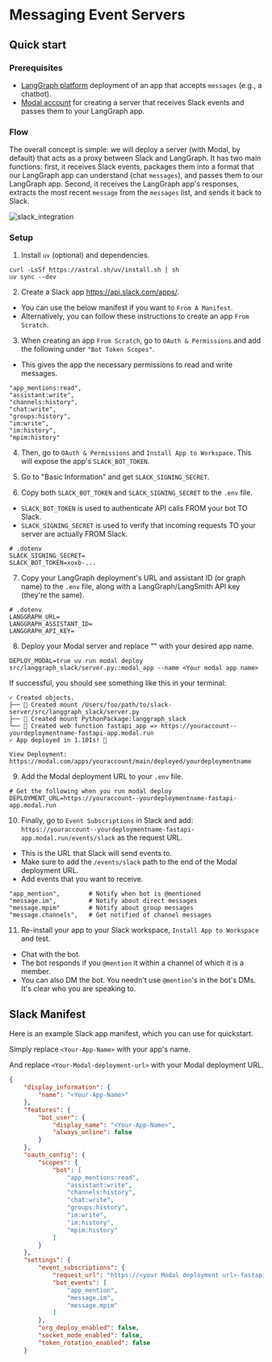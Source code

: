 # Messaging Event Servers

## Quick start

### Prerequisites

- [LangGraph platform](https://langchain-ai.github.io/langgraph/concepts/langgraph_platform/) deployment of an app that accepts `messages` (e.g., a chatbot).
- [Modal account](https://modal.com/apps/) for creating a server that receives Slack events and passes them to your LangGraph app.

### Flow

The overall concept is simple: we will deploy a server (with Modal, by default) that acts as a proxy between Slack and LangGraph. It has two main functions: first, it receives Slack events, packages them into a format that our LangGraph app can understand (chat `messages`), and passes them to our LangGraph app. Second, it receives the LangGraph app's responses, extracts the most recent `message` from the `messages` list, and sends it back to Slack. 

![slack_integration](https://github.com/user-attachments/assets/e73f5121-fed1-4cde-9297-3250ea273e1e)

### Setup

1. Install `uv` (optional) and dependencies.
```shell
curl -LsSf https://astral.sh/uv/install.sh | sh
uv sync --dev
```

2. Create a Slack app https://api.slack.com/apps/. 
* You can use the below manifest if you want to `From A Manifest`.
* Alternatively, you can follow these instructions to create an app `From Scratch`.

3. When creating an app `From Scratch`, go to `OAuth & Permissions` and add the following under `"Bot Token Scopes"`.
* This gives the app the necessary permissions to read and write messages.

```
"app_mentions:read",
"assistant:write",
"channels:history",
"chat:write",
"groups:history",
"im:write",
"im:history",
"mpim:history"
```

4. Then, go to `OAuth & Permissions` and `Install App to Workspace`. This will expose the app's `SLACK_BOT_TOKEN`. 

5. Go to "Basic Information" and get `SLACK_SIGNING_SECRET`.

6. Copy both `SLACK_BOT_TOKEN` and `SLACK_SIGNING_SECRET` to the `.env` file.
* `SLACK_BOT_TOKEN` is used to authenticate API calls FROM your bot TO Slack.
* `SLACK_SIGNING_SECRET` is used to verify that incoming requests TO your server are actually FROM Slack.

```shell
# .dotenv
SLACK_SIGNING_SECRET=
SLACK_BOT_TOKEN=xoxb-...
```

7. Copy your LangGraph deployment's URL and assistant ID (or graph name) to the `.env` file, along with a LangGraph/LangSmith API key (they're the same).

```shell
# .dotenv
LANGGRAPH_URL=
LANGGRAPH_ASSISTANT_ID=
LANGGRAPH_API_KEY=
```

8. Deploy your Modal server and replace "<Your modal app name>" with your desired app name. 
```shell
DEPLOY_MODAL=true uv run modal deploy src/langgraph_slack/server.py::modal_app --name <Your modal app name>
```
If successful, you should see something like this in your terminal:

```shell
✓ Created objects.
├── 🔨 Created mount /Users/foo/path/to/slack-server/src/langgraph_slack/server.py
├── 🔨 Created mount PythonPackage:langgraph_slack
└── 🔨 Created web function fastapi_app => https://youraccount--yourdeploymentname-fastapi-app.modal.run
✓ App deployed in 1.101s! 🎉

View Deployment: https://modal.com/apps/youraccount/main/deployed/yourdeploymentname
```

9. Add the Modal deployment URL to your `.env` file.
```
# Get the following when you run modal deploy
DEPLOYMENT_URL=https://youraccount--yourdeploymentname-fastapi-app.modal.run
``` 

10. Finally, go to `Event Subscriptions` in Slack and add: `https://youraccount--yourdeploymentname-fastapi-app.modal.run/events/slack` as the request URL. 
* This is the URL that Slack will send events to.
* Make sure to add the `/events/slack` path to the end of the Modal deployment URL.
* Add events that you want to receive.

```
"app_mention",        # Notify when bot is @mentioned
"message.im",         # Notify about direct messages
"message.mpim"        # Notify about group messages
"message.channels",   # Get notified of channel messages
```

11. Re-install your app to your Slack workspace, `Install App to Workspace` and test.
* Chat with the bot. 
* The bot responds if you `@mention` it within a channel of which it is a member. 
* You can also DM the bot. You needn't use `@mention`'s in the bot's DMs. It's clear who you are speaking to.

## Slack Manifest

Here is an example Slack app manifest, which you can use for quickstart.

Simply replace `<Your-App-Name>` with your app's name.

And replace `<Your-Modal-deployment-url>` with your Modal deployment URL.

```JSON
{
    "display_information": {
        "name": "<Your-App-Name>"
    },
    "features": {
        "bot_user": {
            "display_name": "<Your-App-Name>",
            "always_online": false
        }
    },
    "oauth_config": {
        "scopes": {
            "bot": [
                "app_mentions:read",
                "assistant:write",
                "channels:history",
                "chat:write",
                "groups:history",
                "im:write",
                "im:history",
                "mpim:history"
            ]
        }
    },
    "settings": {
        "event_subscriptions": {
            "request_url": "https://<your Modal deployment url>-fastapi-app.modal.run/events/slack",
            "bot_events": [
                "app_mention",
                "message.im",
                "message.mpim"
            ]
        },
        "org_deploy_enabled": false,
        "socket_mode_enabled": false,
        "token_rotation_enabled": false
    }
```
